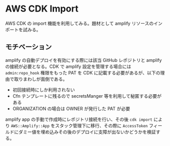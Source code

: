 # AWS CDK Import

AWS CDK の import 機能を利用してみる。題材として amplify リソースのインポートを試みる。  

## モチベーション

amplify の自動デプロイを有効にする際には該当 GitHub レポジトリと amplify の接続が必要となる。CDK で amplify 設定を管理する場合には `admin:repo_hook` 権限をもった PAT を CDK に記載する必要があるが、以下の理由で取りまわしが面倒である。

- 初回接続時にしか利用されない
- Cfn テンプレートに残るので secretsManger 等を利用して秘匿する必要がある
- ORGANIZATION の場合は OWNER が発行した PAT が必要

amplify app の手動で作成時にレポジトリ接続を行い、その後 `cdk import` により `AWS::Amplify::App` をスタック管理下に移行、その際に `AccessToken` フィールドにダミー値を埋め込みその後のデプロイに支障が出ないかどうかを検証する。
